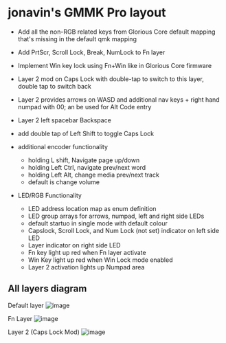 # jonavin's GMMK Pro layout

- Add all the non-RGB related keys from Glorious Core default mapping that's missing in the default qmk mapping
- Add PrtScr, Scroll Lock, Break, NumLock to Fn layer
- Implement Win key lock using Fn+Win like in Glorious Core firmware
- Layer 2 mod on Caps Lock with double-tap to switch to this layer, double tap to switch back
- Layer 2 provides arrows on WASD and additional nav keys + right hand numpad with 00; an be used for Alt Code entry
- Layer 2 left spacebar Backspace
- add double tap of Left Shift to toggle Caps Lock
- additional encoder functionality
    - holding L shift, Navigate page up/down
    - holding Left Ctrl, navigate prev/next word
    - holding Left Alt, change media prev/next track
    - default is change volume
    
- LED/RGB Functionality
    - LED address location map as enum definition
    - LED group arrays for arrows, numpad, left and right side LEDs
    - default startuo in single mode with default colour 
    - Capslock, Scroll Lock, and Num Lock (not set) indicator on left side LED
    - Layer indicator on  right side LED
    - Fn key light up red when Fn layer activate
    - Win Key light up red when Win Lock mode enabled
    - Layer 2 activation lights up Numpad area

## All layers diagram
Default layer
![image](https://user-images.githubusercontent.com/71780717/124177658-82324880-da7e-11eb-9421-b69100131062.png)

Fn Layer
![image](https://user-images.githubusercontent.com/71780717/124176887-8742c800-da7d-11eb-9b19-156bd67cac7d.png)

Layer 2 (Caps Lock Mod)
![image](https://user-images.githubusercontent.com/71780717/124177683-8b231a00-da7e-11eb-9434-e2475f679a54.png)
